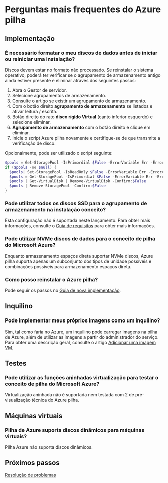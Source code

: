 <properties
    pageTitle="Perguntas mais frequentes do Azure pilha | Microsoft Azure"
    description="Pilha Azure perguntas mais frequentes."
    services="azure-stack"
    documentationCenter=""
    authors="HeathL17"
    manager="byronr"
    editor=""/>

<tags
    ms.service="azure-stack"
    ms.workload="na"
    ms.tgt_pltfrm="na"
    ms.devlang="na"
    ms.topic="article"
    ms.date="10/13/2016"
    ms.author="helaw"/>

# <a name="frequently-asked-questions-for-azure-stack"></a>Perguntas mais frequentes do Azure pilha

## <a name="deployment"></a>Implementação

### <a name="do-i-need-to-format-my-data-disks-before-starting-or-restarting-an-installation"></a>É necessário formatar o meu discos de dados antes de iniciar ou reiniciar uma instalação?

Discos devem estar no formato não processado. Se reinstalar o sistema operativo, poderá ter verificar se o agrupamento de armazenamento antigo ainda estiver presente e eliminar através dos seguintes passos:

1. Abra o Gestor de servidor.
2. Selecione agrupamentos de armazenamento.
3. Consulte o artigo se existir um agrupamento de armazenamento.
4. Com o botão direito **agrupamento de armazenamento** se listados e ativar leitura / escrita.
5. Botão direito do rato **disco rígido Virtual** (canto inferior esquerdo) e selecione eliminar.
6. **Agrupamento de armazenamento** com o botão direito e clique em eliminar.
7. Inicie o script Azure pilha novamente e certifique-se de que transmite a verificação de disco.

Opcionalmente, pode ser utilizado o script seguinte:

```PowerShell
$pools = Get-StoragePool -IsPrimordial $False -ErrorVariable Err -ErrorAction SilentlyContinue
if ($pools -ne $null) {
  $pools| Set-StoragePool -IsReadOnly $False -ErrorVariable Err -ErrorAction SilentlyContinue
  $pools = Get-StoragePool -IsPrimordial $False -ErrorVariable Err -ErrorAction SilentlyContinue
  $pools | Get-VirtualDisk | Remove-VirtualDisk -Confirm:$False
  $pools | Remove-StoragePool -Confirm:$False
}
```

### <a name="can-i-use-all-ssd-disks-for-the-storage-pool-in-the-poc-installation"></a>Pode utilizar todos os discos SSD para o agrupamento de armazenamento na instalação conceito?

Esta configuração não é suportada neste lançamento.  Para obter mais informações, consulte o [Guia de requisitos](azure-stack-deploy.md) para obter mais informações.

### <a name="can-i-use-nvme-data-disks-for-the-microsoft-azure-stack-poc"></a>Pode utilizar NVMe discos de dados para o conceito de pilha do Microsoft Azure?

Enquanto armazenamento espaços direta suportar NVMe discos, Azure pilha suporta apenas um subconjunto dos tipos de unidade possíveis e combinações possíveis para armazenamento espaços direta. 

### <a name="how-can-i-reinstall-azure-stack"></a>Como posso reinstalar o Azure pilha?
Pode seguir os passos no [Guia de nova implementação](azure-stack-redeploy.md).  

## <a name="tenant"></a>Inquilino

### <a name="can-i-deploy-my-own-images-as-a-tenant"></a>Pode implementar meus próprios imagens como um inquilino?

Sim, tal como faria no Azure, um inquilino pode carregar imagens na pilha de Azure, além de utilizar as imagens a partir do administrador do serviço. Para obter uma descrição geral, consulte o artigo [Adicionar uma imagem VM](azure-stack-add-vm-image.md). 

## <a name="testing"></a>Testes

### <a name="can-i-use-nested-virtualization-to-test-the-microsoft-azure-stack-poc"></a>Pode utilizar as funções aninhadas virtualização para testar o conceito de pilha do Microsoft Azure?

Virtualização aninhada não é suportada nem testada com 2 de pré-visualização técnica do Azure pilha.

## <a name="virtual-machines"></a>Máquinas virtuais

### <a name="does-azure-stack-support-dynamic-disks-for-virtual-machines"></a>Pilha de Azure suporta discos dinâmicos para máquinas virtuais?

Pilha Azure não suporta discos dinâmicos.

## <a name="next-steps"></a>Próximos passos

[Resolução de problemas](azure-stack-troubleshooting.md)
